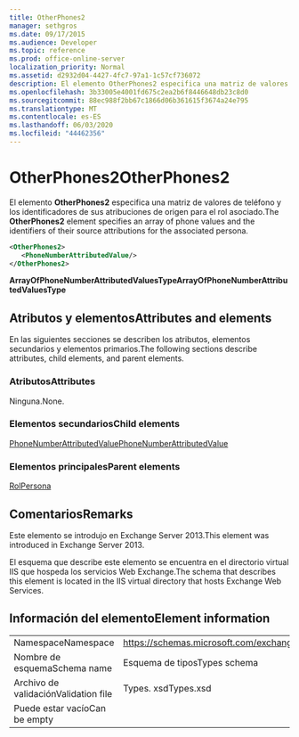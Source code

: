```yaml
---
title: OtherPhones2
manager: sethgros
ms.date: 09/17/2015
ms.audience: Developer
ms.topic: reference
ms.prod: office-online-server
localization_priority: Normal
ms.assetid: d2932d04-4427-4fc7-97a1-1c57cf736072
description: El elemento OtherPhones2 especifica una matriz de valores de teléfono y los identificadores de sus atribuciones de origen para el rol asociado.
ms.openlocfilehash: 3b33005e4001fd675c2ea2b6f8446648db23c8d0
ms.sourcegitcommit: 88ec988f2bb67c1866d06b361615f3674a24e795
ms.translationtype: MT
ms.contentlocale: es-ES
ms.lasthandoff: 06/03/2020
ms.locfileid: "44462356"
---
```

# <a name="otherphones2"></a><span data-ttu-id="b1779-103">OtherPhones2</span><span class="sxs-lookup"><span data-stu-id="b1779-103">OtherPhones2</span></span>

<span data-ttu-id="b1779-104">El elemento **OtherPhones2** especifica una matriz de valores de teléfono y los identificadores de sus atribuciones de origen para el rol asociado.</span><span class="sxs-lookup"><span data-stu-id="b1779-104">The **OtherPhones2** element specifies an array of phone values and the identifiers of their source attributions for the associated persona.</span></span> 
  
```XML
<OtherPhones2>
   <PhoneNumberAttributedValue/>
</OtherPhones2>

```

 <span data-ttu-id="b1779-105">**ArrayOfPhoneNumberAttributedValuesType**</span><span class="sxs-lookup"><span data-stu-id="b1779-105">**ArrayOfPhoneNumberAttributedValuesType**</span></span>
## <a name="attributes-and-elements"></a><span data-ttu-id="b1779-106">Atributos y elementos</span><span class="sxs-lookup"><span data-stu-id="b1779-106">Attributes and elements</span></span>

<span data-ttu-id="b1779-107">En las siguientes secciones se describen los atributos, elementos secundarios y elementos primarios.</span><span class="sxs-lookup"><span data-stu-id="b1779-107">The following sections describe attributes, child elements, and parent elements.</span></span>
  
### <a name="attributes"></a><span data-ttu-id="b1779-108">Atributos</span><span class="sxs-lookup"><span data-stu-id="b1779-108">Attributes</span></span>

<span data-ttu-id="b1779-109">Ninguna.</span><span class="sxs-lookup"><span data-stu-id="b1779-109">None.</span></span>
  
### <a name="child-elements"></a><span data-ttu-id="b1779-110">Elementos secundarios</span><span class="sxs-lookup"><span data-stu-id="b1779-110">Child elements</span></span>

[<span data-ttu-id="b1779-111">PhoneNumberAttributedValue</span><span class="sxs-lookup"><span data-stu-id="b1779-111">PhoneNumberAttributedValue</span></span>](phonenumberattributedvalue.md)
  
### <a name="parent-elements"></a><span data-ttu-id="b1779-112">Elementos principales</span><span class="sxs-lookup"><span data-stu-id="b1779-112">Parent elements</span></span>

[<span data-ttu-id="b1779-113">Rol</span><span class="sxs-lookup"><span data-stu-id="b1779-113">Persona</span></span>](persona.md)
  
## <a name="remarks"></a><span data-ttu-id="b1779-114">Comentarios</span><span class="sxs-lookup"><span data-stu-id="b1779-114">Remarks</span></span>

<span data-ttu-id="b1779-115">Este elemento se introdujo en Exchange Server 2013.</span><span class="sxs-lookup"><span data-stu-id="b1779-115">This element was introduced in Exchange Server 2013.</span></span>
  
<span data-ttu-id="b1779-116">El esquema que describe este elemento se encuentra en el directorio virtual IIS que hospeda los servicios Web Exchange.</span><span class="sxs-lookup"><span data-stu-id="b1779-116">The schema that describes this element is located in the IIS virtual directory that hosts Exchange Web Services.</span></span>
  
## <a name="element-information"></a><span data-ttu-id="b1779-117">Información del elemento</span><span class="sxs-lookup"><span data-stu-id="b1779-117">Element information</span></span>

|||
|:-----|:-----|
|<span data-ttu-id="b1779-118">Namespace</span><span class="sxs-lookup"><span data-stu-id="b1779-118">Namespace</span></span>  <br/> |https://schemas.microsoft.com/exchange/services/2006/types  <br/> |
|<span data-ttu-id="b1779-119">Nombre de esquema</span><span class="sxs-lookup"><span data-stu-id="b1779-119">Schema name</span></span>  <br/> |<span data-ttu-id="b1779-120">Esquema de tipos</span><span class="sxs-lookup"><span data-stu-id="b1779-120">Types schema</span></span>  <br/> |
|<span data-ttu-id="b1779-121">Archivo de validación</span><span class="sxs-lookup"><span data-stu-id="b1779-121">Validation file</span></span>  <br/> |<span data-ttu-id="b1779-122">Types. xsd</span><span class="sxs-lookup"><span data-stu-id="b1779-122">Types.xsd</span></span>  <br/> |
|<span data-ttu-id="b1779-123">Puede estar vacío</span><span class="sxs-lookup"><span data-stu-id="b1779-123">Can be empty</span></span>  <br/> ||
   

